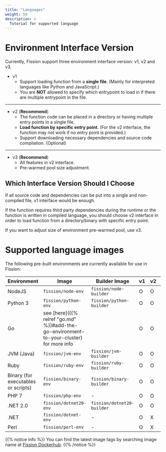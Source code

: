 ```yaml
---
title: "Languages"
weight: 50
description: >
  Tutorial for supported language
---
```


# Environment Interface Version

Currently, Fission support three environment interface version: v1, v2 and v3.   

* v1
    * Support loading function from a **single file**. (Mainly for interpreted languages like Python and JavaScript.)
    * You are **NOT** allowed to specify which entrypoint to load in if there are multiple entrypoint in the file.

---

* v2 (**Recommend**)
    * The function code can be placed in a directory or having multiple entry points in a single file.  
    * **Load function by specific entry point**. (For the v2 interface, the function may not work if no entry point is provided.)
    * Support downloading necessary dependencies and source code compilation. (Optional)
   
---
    
* v3 (**Recommend**)
    * All features in v2 interface.
    * Pre-warmed pool size adjustment.

## Which Interface Version Should I Choose

If all source code and dependencies can be put into a single and non-compiled file, v1 interface would be enough.

If the function requires third party dependencies during the runtime or the function is written in compiled language,
you should choose v2 interface in order to load function from a directory/binary with specific entry point.

If you want to adjust size of environment pre-warmed pool, use v3.

# Supported language images

The following pre-built environments are currently available for use in Fission:
 
| Environment                          | Image                     | Builder Image              | v1  | v2  | v3  |
| ------------------------------------ | ------------------------- | -------------------------- | --- | --- | --- |
| NodeJS                               | `fission/node-env`        | `fission/node-builder`     | O   | O   | O   |
| Python 3                             | `fission/python-env`      | `fission/python-builder`   | O   | O   | O   |
| Go                                   | see [here]({{% relref "go.md" %}}#add-the-go-environment-to-your-cluster) for more info | | O   | O   | O   |
| JVM (Java)                           | `fission/jvm-env`         | `fission/jvm-builder`      | O   | O   | O   |
| Ruby                                 | `fission/ruby-env`        | `fission/ruby-builder`     | O   | O   | O   |
| Binary (for executables or scripts)  | `fission/binary-env`      | `fission/binary-builder`   | O   | O   | O   |
| PHP 7                                | `fission/php-env`         | -                          | O   | O   | O   |
| .NET 2.0                             | `fission/dotnet20-env`    | `fission/dotnet20-builder` | O   | O   | O   |
| .NET                                 | `fission/dotnet-env`      | -                          | O   | X   | X   |
| Perl                                 | `fission/perl-env`        | -                          | O   | X   | X   |   

{{% notice info %}}
You can find the latest image tags by searching image name at [Fission Dockerhub](https://hub.docker.com/u/fission/).
{{% /notice %}}
